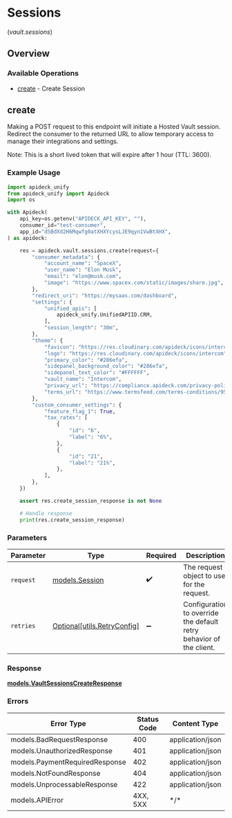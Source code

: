 # Sessions
(*vault.sessions*)

## Overview

### Available Operations

* [create](#create) - Create Session

## create

Making a POST request to this endpoint will initiate a Hosted Vault session. Redirect the consumer to the returned
URL to allow temporary access to manage their integrations and settings.

Note: This is a short lived token that will expire after 1 hour (TTL: 3600).


### Example Usage

```python
import apideck_unify
from apideck_unify import Apideck
import os

with Apideck(
    api_key=os.getenv("APIDECK_API_KEY", ""),
    consumer_id="test-consumer",
    app_id="dSBdXd2H6Mqwfg0atXHXYcysLJE9qyn1VwBtXHX",
) as apideck:

    res = apideck.vault.sessions.create(request={
        "consumer_metadata": {
            "account_name": "SpaceX",
            "user_name": "Elon Musk",
            "email": "elon@musk.com",
            "image": "https://www.spacex.com/static/images/share.jpg",
        },
        "redirect_uri": "https://mysaas.com/dashboard",
        "settings": {
            "unified_apis": [
                apideck_unify.UnifiedAPIID.CRM,
            ],
            "session_length": "30m",
        },
        "theme": {
            "favicon": "https://res.cloudinary.com/apideck/icons/intercom",
            "logo": "https://res.cloudinary.com/apideck/icons/intercom",
            "primary_color": "#286efa",
            "sidepanel_background_color": "#286efa",
            "sidepanel_text_color": "#FFFFFF",
            "vault_name": "Intercom",
            "privacy_url": "https://compliance.apideck.com/privacy-policy",
            "terms_url": "https://www.termsfeed.com/terms-conditions/957c85c1b089ae9e3219c83eff65377e",
        },
        "custom_consumer_settings": {
            "feature_flag_1": True,
            "tax_rates": [
                {
                    "id": "6",
                    "label": "6%",
                },
                {
                    "id": "21",
                    "label": "21%",
                },
            ],
        },
    })

    assert res.create_session_response is not None

    # Handle response
    print(res.create_session_response)

```

### Parameters

| Parameter                                                           | Type                                                                | Required                                                            | Description                                                         |
| ------------------------------------------------------------------- | ------------------------------------------------------------------- | ------------------------------------------------------------------- | ------------------------------------------------------------------- |
| `request`                                                           | [models.Session](../../models/session.md)                           | :heavy_check_mark:                                                  | The request object to use for the request.                          |
| `retries`                                                           | [Optional[utils.RetryConfig]](../../models/utils/retryconfig.md)    | :heavy_minus_sign:                                                  | Configuration to override the default retry behavior of the client. |

### Response

**[models.VaultSessionsCreateResponse](../../models/vaultsessionscreateresponse.md)**

### Errors

| Error Type                     | Status Code                    | Content Type                   |
| ------------------------------ | ------------------------------ | ------------------------------ |
| models.BadRequestResponse      | 400                            | application/json               |
| models.UnauthorizedResponse    | 401                            | application/json               |
| models.PaymentRequiredResponse | 402                            | application/json               |
| models.NotFoundResponse        | 404                            | application/json               |
| models.UnprocessableResponse   | 422                            | application/json               |
| models.APIError                | 4XX, 5XX                       | \*/\*                          |